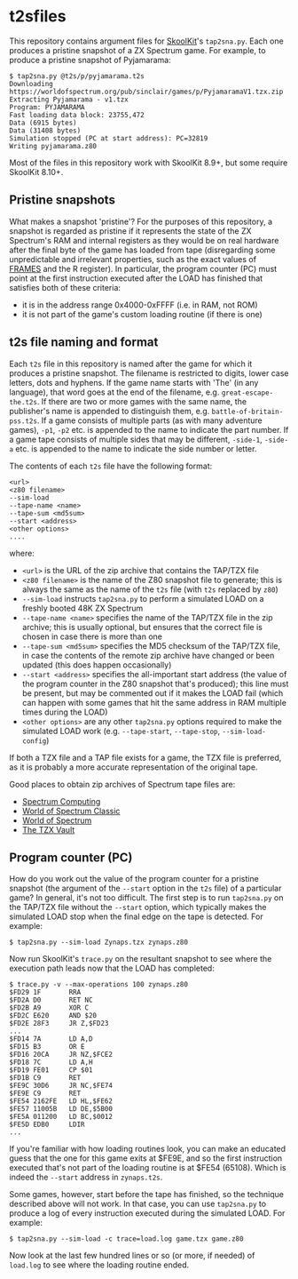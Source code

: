 t2sfiles
========

This repository contains argument files for
[SkoolKit](https://github.com/skoolkid/skoolkit)'s `tap2sna.py`. Each one
produces a pristine snapshot of a ZX Spectrum game. For example, to produce a
pristine snapshot of Pyjamarama:

    $ tap2sna.py @t2s/p/pyjamarama.t2s
    Downloading https://worldofspectrum.org/pub/sinclair/games/p/PyjamaramaV1.tzx.zip
    Extracting Pyjamarama - v1.tzx
    Program: PYJAMARAMA
    Fast loading data block: 23755,472
    Data (6915 bytes)
    Data (31408 bytes)
    Simulation stopped (PC at start address): PC=32819
    Writing pyjamarama.z80

Most of the files in this repository work with SkoolKit 8.9+, but some require
SkoolKit 8.10+.

Pristine snapshots
------------------

What makes a snapshot 'pristine'? For the purposes of this repository, a
snapshot is regarded as pristine if it represents the state of the ZX
Spectrum's RAM and internal registers as they would be on real hardware after
the final byte of the game has loaded from tape (disregarding some
unpredictable and irrelevant properties, such as the exact values of
[FRAMES](https://skoolkid.github.io/rom/asm/5C78.html) and the R register).
In particular, the program counter (PC) must point at the first instruction
executed after the LOAD has finished that satisfies both of these criteria:

* it is in the address range 0x4000-0xFFFF (i.e. in RAM, not ROM)
* it is not part of the game's custom loading routine (if there is one)

t2s file naming and format
--------------------------

Each `t2s` file in this repository is named after the game for which it
produces a pristine snapshot. The filename is restricted to digits, lower case
letters, dots and hyphens. If the game name starts with 'The' (in any
language), that word goes at the end of the filename, e.g.
`great-escape-the.t2s`. If there are two or more games with the same name, the
publisher's name is appended to distinguish them, e.g.
`battle-of-britain-pss.t2s`. If a game consists of multiple parts (as with many
adventure games), `-p1`, `-p2` etc. is appended to the name to indicate the
part number. If a game tape consists of multiple sides that may be different,
`-side-1`, `-side-a` etc. is appended to the name to indicate the side number
or letter.

The contents of each `t2s` file have the following format:

    <url>
    <z80 filename>
    --sim-load
    --tape-name <name>
    --tape-sum <md5sum>
    --start <address>
    <other options>
    ....

where:

* `<url>` is the URL of the zip archive that contains the TAP/TZX file
* `<z80 filename>` is the name of the Z80 snapshot file to generate; this is
  always the same as the name of the `t2s` file (with `t2s` replaced by `z80`)
* `--sim-load` instructs `tap2sna.py` to perform a simulated LOAD on a freshly
  booted 48K ZX Spectrum
* `--tape-name <name>` specifies the name of the TAP/TZX file in the zip
  archive; this is usually optional, but ensures that the correct file is
  chosen in case there is more than one
* `--tape-sum <md5sum>` specifies the MD5 checksum of the TAP/TZX file, in case
  the contents of the remote zip archive have changed or been updated (this
  does happen occasionally)
* `--start <address>` specifies the all-important start address (the value of
  the program counter in the Z80 snapshot that's produced); this line must
  be present, but may be commented out if it makes the LOAD fail (which can
  happen with some games that hit the same address in RAM multiple times during
  the LOAD)
* `<other options>` are any other `tap2sna.py` options required to make the
  simulated LOAD work (e.g. `--tape-start`, `--tape-stop`, `--sim-load-config`)

If both a TZX file and a TAP file exists for a game, the TZX file is preferred,
as it is probably a more accurate representation of the original tape.

Good places to obtain zip archives of Spectrum tape files are:

* [Spectrum Computing](https://spectrumcomputing.co.uk/)
* [World of Spectrum Classic](https://worldofspectrum.net/archive/)
* [World of Spectrum](https://worldofspectrum.org/archive)
* [The TZX Vault](https://tzxvault.org/)

Program counter (PC)
--------------------

How do you work out the value of the program counter for a pristine snapshot
(the argument of the `--start` option in the `t2s` file) of a particular game?
In general, it's not too difficult. The first step is to run `tap2sna.py` on
the TAP/TZX file without the `--start` option, which typically makes the
simulated LOAD stop when the final edge on the tape is detected. For example:

    $ tap2sna.py --sim-load Zynaps.tzx zynaps.z80

Now run SkoolKit's `trace.py` on the resultant snapshot to see where the
execution path leads now that the LOAD has completed:

    $ trace.py -v --max-operations 100 zynaps.z80
    $FD29 1F       RRA
    $FD2A D0       RET NC
    $FD2B A9       XOR C
    $FD2C E620     AND $20
    $FD2E 28F3     JR Z,$FD23
    ...
    $FD14 7A       LD A,D
    $FD15 B3       OR E
    $FD16 20CA     JR NZ,$FCE2
    $FD18 7C       LD A,H
    $FD19 FE01     CP $01
    $FD1B C9       RET
    $FE9C 30D6     JR NC,$FE74
    $FE9E C9       RET
    $FE54 2162FE   LD HL,$FE62
    $FE57 11005B   LD DE,$5B00
    $FE5A 011200   LD BC,$0012
    $FE5D EDB0     LDIR
    ...

If you're familiar with how loading routines look, you can make an educated
guess that the one for this game exits at $FE9E, and so the first instruction
executed that's not part of the loading routine is at $FE54 (65108). Which is
indeed the `--start` address in `zynaps.t2s`.

Some games, however, start before the tape has finished, so the technique
described above will not work. In that case, you can use `tap2sna.py` to
produce a log of every instruction executed during the simulated LOAD. For
example:

    $ tap2sna.py --sim-load -c trace=load.log game.tzx game.z80

Now look at the last few hundred lines or so (or more, if needed) of `load.log`
to see where the loading routine ended.
